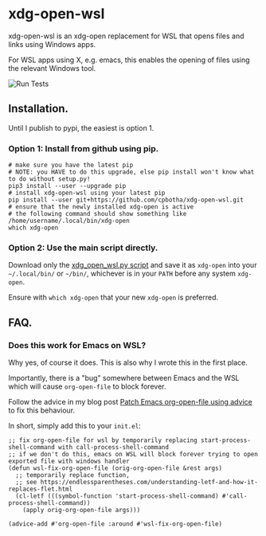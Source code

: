 # xdg-open-wsl

xdg-open-wsl is an xdg-open replacement for WSL that opens files and links using Windows apps.

For WSL apps using X, e.g. emacs, this enables the opening of files using the relevant Windows tool.

![Run Tests](https://github.com/cpbotha/xdg-open-wsl/workflows/Run%20Tests/badge.svg)

## Installation.

Until I publish to pypi, the easiest is option 1.

### Option 1: Install from github using pip.

```shell
# make sure you have the latest pip
# NOTE: you HAVE to do this upgrade, else pip install won't know what to do without setup.py!
pip3 install --user --upgrade pip
# install xdg-open-wsl using your latest pip
pip install --user git+https://github.com/cpbotha/xdg-open-wsl.git
# ensure that the newly installed xdg-open is active
# the following command should show something like /home/username/.local/bin/xdg-open
which xdg-open
```

### Option 2: Use the main script directly.

Download only the [xdg_open_wsl.py
script](https://github.com/cpbotha/xdg-open-wsl/blob/master/xdg_open_wsl/xdg_open_wsl.py)
and save it as `xdg-open` into your `~/.local/bin/` or `~/bin/`, whichever is
in your `PATH` before any system `xdg-open`.

Ensure with `which xdg-open` that your new `xdg-open` is preferred.

## FAQ.

### Does this work for Emacs on WSL?

Why yes, of course it does. This is also why I wrote this in the first place.

Importantly, there is a "bug" somewhere between Emacs and the WSL which will cause `org-open-file` to block forever.

Follow the advice in my blog post [Patch Emacs org-open-file using advice](https://vxlabs.com/2020/03/07/patch-emacs-org-open-file-using-advice/) to fix this behaviour.

In short, simply add this to your `init.el`:

```emacs-lisp
;; fix org-open-file for wsl by temporarily replacing start-process-shell-command with call-process-shell-command
;; if we don't do this, emacs on WSL will block forever trying to open exported file with windows handler
(defun wsl-fix-org-open-file (orig-org-open-file &rest args)
  ;; temporarily replace function,
  ;; see https://endlessparentheses.com/understanding-letf-and-how-it-replaces-flet.html
  (cl-letf (((symbol-function 'start-process-shell-command) #'call-process-shell-command))
    (apply orig-org-open-file args)))

(advice-add #'org-open-file :around #'wsl-fix-org-open-file)
```
